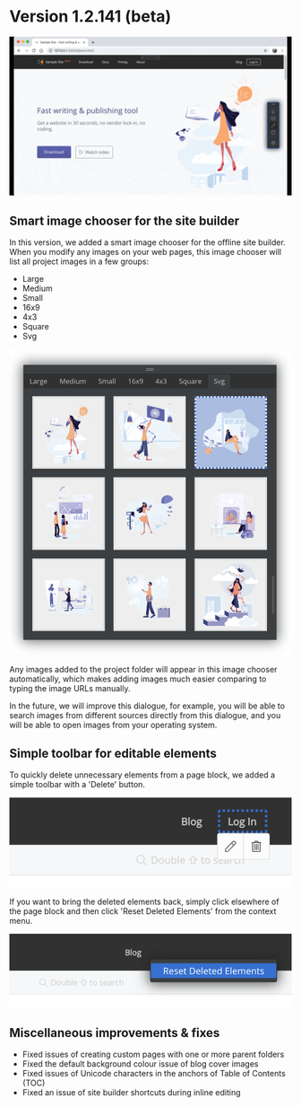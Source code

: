 ﻿# Version 1.2.141 (beta)

![screencast-use-image-chooser](screencast-use-image-chooser.gif)

## Smart image chooser for the site builder

In this version, we added a smart image chooser for the offline site builder. When you modify any images on your web pages, this image chooser will list all project images in a few groups:

* Large
* Medium
* Small
* 16x9
* 4x3
* Square
* Svg

![screen-site-builder-image-chooser](screen-site-builder-image-chooser.png)

Any images added to the project folder will appear in this image chooser automatically, which makes adding images much easier comparing to typing the image URLs manually.

In the future, we will improve this dialogue, for example, you will be able to search images from different sources directly from this dialogue, and you will be able to open images from your operating system.

## Simple toolbar for editable elements

To quickly delete unnecessary elements from a page block, we added a simple toolbar with a 'Delete' button.

![screen-editable-element-toolbar](screen-editable-element-toolbar.png)

If you want to bring the deleted elements back, simply click elsewhere of the page block and then click 'Reset Deleted Elements' from the context menu.

![screen-menuitem-reset-deleted-elements](screen-menuitem-reset-deleted-elements.png)

## Miscellaneous improvements & fixes

* Fixed issues of creating custom pages with one or more parent folders
* Fixed the default background colour issue of blog cover images
* Fixed issues of Unicode characters in the anchors of Table of Contents (TOC)
* Fixed an issue of site builder shortcuts during inline editing